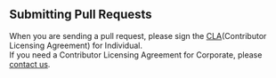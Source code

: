 ## Submitting Pull Requests

When you are sending a pull request, please sign the [CLA](https://cla-assistant.io/kakao/hbase-packet-inspector)(Contributor Licensing Agreement) for Individual.  
If you need a Contributor Licensing Agreement for Corporate, please [contact us](mailto:oss@kakaocorp.com).
